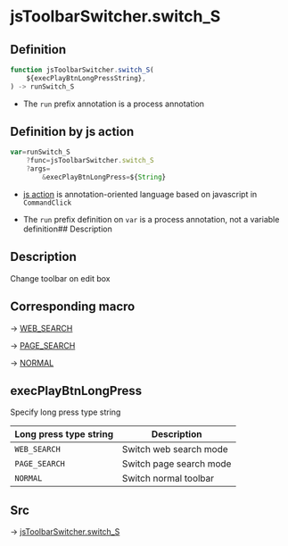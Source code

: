 # jsToolbarSwitcher.switch_S

## Definition

```js.js
function jsToolbarSwitcher.switch_S(
	${execPlayBtnLongPressString},
) -> runSwitch_S
```

- The `run` prefix annotation is a process annotation
## Definition by js action

```js.js
var=runSwitch_S
	?func=jsToolbarSwitcher.switch_S
	?args=
		&execPlayBtnLongPress=${String}
```

- [js action](#) is annotation-oriented language based on javascript in `CommandClick`

- The `run` prefix definition on `var` is a process annotation, not a variable definition## Description

## Description

Change toolbar on edit box

## Corresponding macro

-> [WEB_SEARCH](https://github.com/puutaro/CommandClick/blob/master/md/developer/js_action/js_action_macro_for_toolbar.md#web_search)

-> [PAGE_SEARCH](https://github.com/puutaro/CommandClick/blob/master/md/developer/js_action/js_action_macro_for_toolbar.md#page_search)

-> [NORMAL](https://github.com/puutaro/CommandClick/blob/master/md/developer/js_action/js_action_macro_for_toolbar.md#normal)

## execPlayBtnLongPress

Specify long press type string

| Long press type string        | Description                               |
|-------------|------------------------------------------|
| `WEB_SEARCH` | Switch web search mode |
| `PAGE_SEARCH` | Switch page search mode |
| `NORMAL` | Switch normal toolbar |



## Src

-> [jsToolbarSwitcher.switch_S](https://github.com/puutaro/CommandClick/blob/master/app/src/main/java/com/puutaro/commandclick/fragment_lib/terminal_fragment/js_interface/system/JsToolbarSwitcher.kt#L29)


